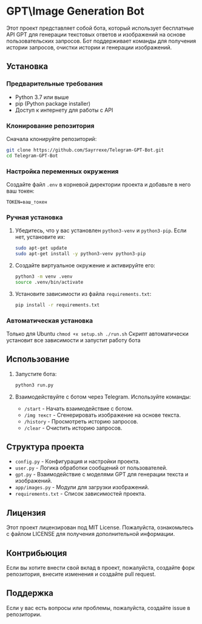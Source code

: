 # GPT\Image Generation Bot

Этот проект представляет собой бота, который использует бесплатные API GPT для генерации текстовых ответов и изображений на основе пользовательских запросов. Бот поддерживает команды для получения истории запросов, очистки истории и генерации изображений.

## Установка

### Предварительные требования

- Python 3.7 или выше
- pip (Python package installer)
- Доступ к интернету для работы с API

### Клонирование репозитория

Сначала клонируйте репозиторий:

```bash
git clone https://github.com/Sayrrexe/Telegram-GPT-Bot.git
cd Telegram-GPT-Bot
```

### Настройка переменных окружения

Создайте файл `.env` в корневой директории проекта и добавьте в него ваш токен:

```
TOKEN=ваш_токен
```
### Ручная установка

1. Убедитесь, что у вас установлен `python3-venv` и `python3-pip`. Если нет, установите их:

   ```bash
   sudo apt-get update
   sudo apt-get install -y python3-venv python3-pip
   ```

2. Создайте виртуальное окружение и активируйте его:

   ```bash
   python3 -m venv .venv
   source .venv/bin/activate
   ```

3. Установите зависимости из файла `requirements.txt`:

   ```bash
   pip install -r requirements.txt
   ```

### Автоматическая установка
Только для Ubuntu
    ```
    chmod +x setup.sh
    ./run.sh
    ```
Скрипт автоматически установит все зависимости и запустит работу бота


## Использование

1. Запустите бота:

   ```bash
   python3 run.py
   ```

2. Взаимодействуйте с ботом через Telegram. Используйте команды:
   - `/start` - Начать взаимодействие с ботом.
   - `/img текст` - Сгенерировать изображение на основе текста.
   - `/history` - Просмотреть историю запросов.
   - `/clear` - Очистить историю запросов.

## Структура проекта

- `config.py` - Конфигурация и настройки проекта.
- `user.py` - Логика обработки сообщений от пользователей.
- `gpt.py` - Взаимодействие с моделями GPT для генерации текста и изображений.
- `app/images.py` - Модули для загрузки изображений.
- `requirements.txt` - Список зависимостей проекта.

## Лицензия

Этот проект лицензирован под MIT License. Пожалуйста, ознакомьтесь с файлом LICENSE для получения дополнительной информации.

## Контрибьюция

Если вы хотите внести свой вклад в проект, пожалуйста, создайте форк репозитория, внесите изменения и создайте pull request.

## Поддержка

Если у вас есть вопросы или проблемы, пожалуйста, создайте issue в репозитории.
```

